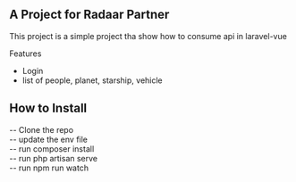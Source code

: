 
## A Project for Radaar Partner

This project is a simple project tha show how to consume api in laravel-vue

Features
 - Login
 - list of people, planet, starship, vehicle

 ## How to Install

 -- Clone the repo <br />
 -- update the env file <br />
 -- run composer install <br />
 -- run php artisan serve <br />
 -- run npm run watch <br />